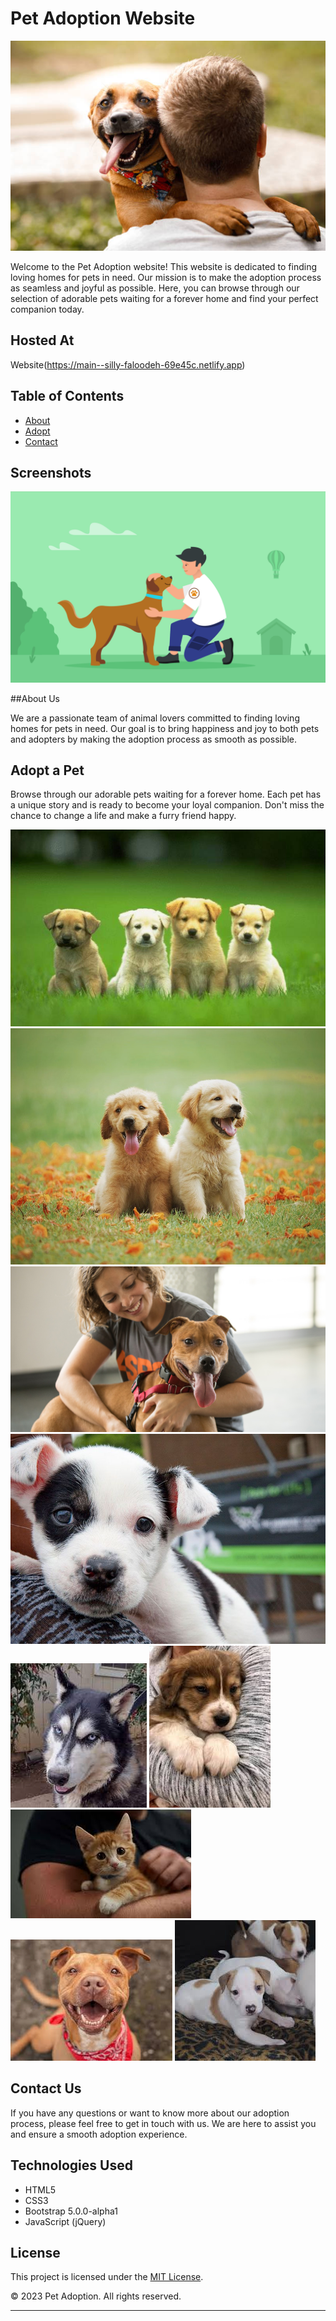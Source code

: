 # Pet Adoption Website

![Pet Adoption](./assets/img1.jpg)

Welcome to the Pet Adoption website! This website is dedicated to finding loving homes for pets in need. Our mission is to make the adoption process as seamless and joyful as possible. Here, you can browse through our selection of adorable pets waiting for a forever home and find your perfect companion today.
## Hosted At
 Website(https://main--silly-faloodeh-69e45c.netlify.app)
## Table of Contents

- [About](#about)
- [Adopt](#adopt)
- [Contact](#contact)

## Screenshots

![About Pets](./assets/img2.png)

##About Us

We are a passionate team of animal lovers committed to finding loving homes for pets in need. Our goal is to bring happiness and joy to both pets and adopters by making the adoption process as smooth as possible.

## Adopt a Pet

Browse through our adorable pets waiting for a forever home. Each pet has a unique story and is ready to become your loyal companion. Don't miss the chance to change a life and make a furry friend happy.

![Pet 1](./assets/img3.jpg)
![Pet 2](./assets/img4.jpg)
![Pet 3](./assets/img5.jpg)
![Pet 4](./assets/img6.jpg)
![Pet 5](./assets/img7.jpeg)
![Pet 6](./assets/img8.jpeg)
![Pet 7](./assets/img9.jpeg)
![Pet 8](./assets/img10.jpeg)
![Pet 9](./assets/img11.jpeg)

## Contact Us

If you have any questions or want to know more about our adoption process, please feel free to get in touch with us. We are here to assist you and ensure a smooth adoption experience.

## Technologies Used

- HTML5
- CSS3
- Bootstrap 5.0.0-alpha1
- JavaScript (jQuery)

## License

This project is licensed under the [MIT License](LICENSE).

&copy; 2023 Pet Adoption. All rights reserved.

---
